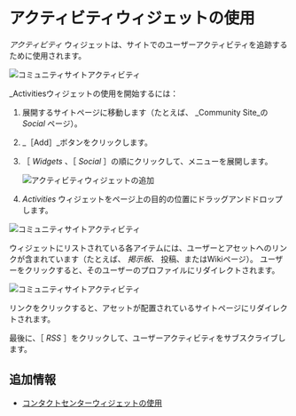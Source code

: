 # アクティビティウィジェットの使用

_アクティビティ_ ウィジェットは、サイトでのユーザーアクティビティを追跡するために使用されます。

![コミュニティサイトアクティビティ](./using-the-activities-widget/images/03.png)

_Activitiesウィジェットの使用を開始するには：

1. 展開するサイトページに移動します（たとえば、 _Community Site_の _Social_ ページ）。
1. _［Add］_ボタンをクリックします。
1. ［ _Widgets_ 、［ _Social_ ］の順にクリックして、メニューを展開します。

    ![アクティビティウィジェットの追加](./using-the-activities-widget/images/02.png)

1. _Activities_ ウィジェットをページ上の目的の位置にドラッグアンドドロップします。

![コミュニティサイトアクティビティ](./using-the-activities-widget/images/01.png)

ウィジェットにリストされている各アイテムには、ユーザーとアセットへのリンクが含まれています（たとえば、 _掲示板、_ 投稿、またはWikiページ）。 ユーザーをクリックすると、そのユーザーのプロファイルにリダイレクトされます。

![コミュニティサイトアクティビティ](./using-the-activities-widget/images/04.png)

リンクをクリックすると、アセットが配置されているサイトページにリダイレクトされます。

最後に、［ _RSS_ ］をクリックして、ユーザーアクティビティをサブスクライブします。

## 追加情報

* [コンタクトセンターウィジェットの使用](./using-the-contacts-center-widget.md)
